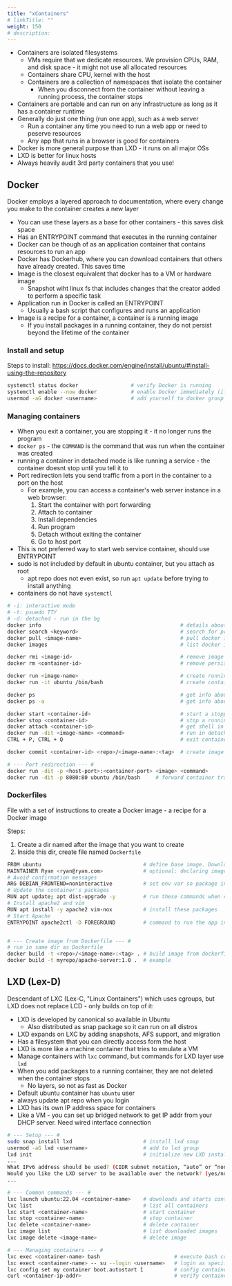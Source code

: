 ```yaml
---
title: "xContainers"
# linkTitle: ""
weight: 150
# description:
---
```


- Containers are isolated filesystems
  - VMs require that we dedicate resources. We provision CPUs, RAM, and disk space - it might not use all allocated resources
  - Containers share CPU, kernel with the host
  - Containers are a collection of namespaces that isolate the container
    - When you disconnect from the container without leaving a running process, the container stops
- Containers are portable and can run on any infrastructure as long as it has a container runtime
- Generally do just one thing (run one app), such as a web server
  - Run a container any time you need to run a web app or need to peserve resources
  - Any app that runs in a browser is good for containers
- Docker is more general purpose than LXD - it runs on all major OSs
- LXD is better for linux hosts
- Always heavily audit 3rd party containers that you use!

## Docker

Docker employs a layered approach to documentation, where every change you make to the container creates a new layer
- You can use these layers as a base for other containers - this saves disk space
- Has an ENTRYPOINT command that executes in the running container
- Docker can be though of as an application container that contains resources to run an app
- Docker has Dockerhub, where you can download containers that others have already created. This saves time
- Image is the closest equivalent that docker has to a VM or hardware image
  - Snapshot wiht linux fs that includes changes that the creator added to perform a specific task
- Application run in Docker is called an ENTRYPOINT
  - Usually a bash script that configures and runs an application
- Image is a recipe for a container, a container is a running image
  - If you install packages in a running container, they do not persist beyond the lifetime of the container


### Install and setup 

Steps to install: https://docs.docker.com/engine/install/ubuntu/#install-using-the-repository

```bash
systemctl status docker                 # verify Docker is running
systemctl enable --now docker           # enable Docker immediately (if not running and not enabled)
usermod -aG docker <username>           # add yourself to docker group so you don't need sudo each time
```

### Managing containers

- When you exit a container, you are stopping it - it no longer runs the program
- `docker ps` - the `COMMAND` is the command that was run when the container was created
- running a container in detached mode is like running a service - the container doesnt stop until you tell it to
- Port redirection lets you send traffic from a port in the container to a port on the host
  - For example, you can access a container's web server instance in a web browser:
    1. Start the container with port forwarding
    2. Attach to container
    3. Install dependencies
    4. Run program
    5. Detach without exiting the container
    6. Go to host port
 - This is not preferred way to start web service container, should use ENTRYPOINT
- sudo is not included by default in ubuntu container, but you attach as root
  - apt repo does not even exist, so run `apt update` before trying to install anything
- containers do not have `systemctl`


```bash
# -i: interactive mode
# -t: psuedo TTY
# -d: detached - run in the bg
docker info                                             # details about current docker installation, images, containers, etc
docker search <keyword>                                 # search for pre-existing image
docker pull <image-name>                                # pull docker image to local machine
docker images                                           # list docker images on your server

docker rmi <image-id>                                   # remove image from your server
docker rm <container-id>                                # remove persistent container

docker run <image-name>                                 # create running container from image
docker run -it ubuntu /bin/bash                         # create container from ubuntu image and get a bash shell in it

docker ps                                               # get info about running containers
docker ps -a                                            # get info about all containers

docker start <container-id>                             # start a stopped container
docker stop <container-id>                              # stop a running container (SIGTERM -> SIGKILL)
docker attach <container-id>                            # get shell in running container
docker run -dit <image-name> <command>                  # run in detached mode - do not stop until explicitly told
CTRL + P, CTRL + Q                                      # exit container without stopping

docker commit <container-id> <repo>/<image-name>:<tag>  # create image from running container

# --- Port redirection --- #
docker run -dit -p <host-port>:<container-port> <image> <command>
docker run -dit -p 8080:80 ubuntu /bin/bash     # forward container traffic on 80 to host port 8080
```

### Dockerfiles

File with a set of instructions to create a Docker image - a recipe for a Docker image

Steps:
1. Create a dir named after the image that you want to create
2. Inside this dir, create file named `Dockerfile`

```bash
FROM ubuntu                                 # define base image. Downloads from Dockerhub if not local
MAINTAINER Ryan <ryan@ryan.com>             # optional: declaring image author
# Avoid confirmation messages
ARG DEBIAN_FRONTEND=noninteractive          # set env var so package installations do not ask questions - use default answers
# Update the container's packages
RUN apt update; apt dist-upgrade -y         # run these commands when creating the image
# Install apache2 and vim
RUN apt install -y apache2 vim-nox          # install these packages
# Start Apache
ENTRYPOINT apache2ctl -D FOREGROUND         # command to run the app in the container


# --- Create image from Dockerfile --- #
# run in same dir as Dockerfile
docker build -t <repo>/<image-name>:<tag> . # build image from dockerfile - run in dir with dockerfile
docker build -t myrepo/apache-server:1.0 .  # example
```

## LXD (Lex-D)

Descendant of LXC (Lex-C, "Linux Containers") which uses cgroups, but LXD does not replace LCD - only builds on top of it:
- LXD is developed by canonical so available in Ubuntu
  - Also distributed as snap package so it can run on all distros
- LXD expands on LXC by adding snapshots, AFS support, and migration
- Has a filesystem that you can directly access form the host
- LXD is more like a machine container that tries to emulate a VM
- Manage containers with `lxc` command, but commands for LXD layer use `lxd`
- When you add packages to a running container, they are not deleted when the container stops 
  - No layers, so not as fast as Docker
- Default ubuntu container has `ubuntu` user
- always update apt repo when you login
- LXD has its own IP address space for containers
- Like a VM - you can set up bridged network to get IP addr from your DHCP server. Need wired interface connection


```bash
# --- Setup --- #
sudo snap install lxd                       # install lxd snap
usermod -aG lxd <username>                  # add to lxd group
lxd init                                    # initialize new LXD installation
...
What IPv6 address should be used? (CIDR subnet notation, “auto” or “none”) [default=auto]: none
Would you like the LXD server to be available over the network? (yes/no) [default=no]: yes
...

# --- Common commands --- #
lxc launch ubuntu:22.04 <container-name>    # downloads and starts container
lxc list                                    # list all containers
lxc start <container-name>                  # start container
lxc stop <container-name>                   # stop container
lxc delete <container-name>                 # delete container
lxc image list                              # list downloaded images
lxc image delete <image-name>               # delete image

# --- Managing containers --- #
lxc exec <container-name> bash                        # execute bash command in container
lxc exect <container-name> -- su --login <username>   # login as specific user
lxc config set my container boot.autostart 1          # config container to start on boot
curl <container-ip-addr>                              # verify container is online
```